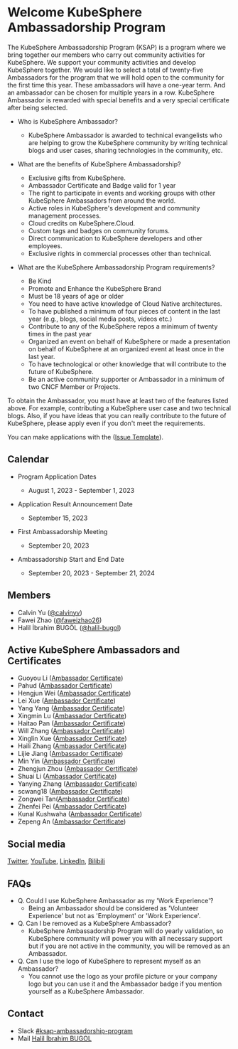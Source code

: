 # Welcome KubeSphere Ambassadorship Program
The KubeSphere Ambassadorship Program (KSAP) is a program where we bring together our members who carry out community activities for KubeSphere. 
We support your community activities and develop KubeSphere together. We would like to select a total of twenty-five Ambassadors for the program that we will hold open to the community for the first time this year. These ambassadors will have a one-year term. And an ambassador can be chosen for multiple years in a row. KubeSphere Ambassador is rewarded with special benefits and a very special certificate after being selected.

- Who is KubeSphere Ambassador?
  - KubeSphere Ambassador is awarded to technical evangelists who are helping to grow the KubeSphere community by writing technical blogs and user cases, sharing technologies in the community, etc.

- What are the benefits of KubeSphere Ambassadorship?
  - Exclusive gifts from KubeSphere.
  - Ambassador Certificate and Badge valid for 1 year
  - The right to participate in events and working groups with other KubeSphere Ambassadors from around the world.
  - Active roles in KubeSphere's development and community management processes.
  - Cloud credits on KubeSphere.Cloud.
  - Custom tags and badges on community forums.
  - Direct communication to KubeSphere developers and other employees.
  - Exclusive rights in commercial processes other than technical.

- What are the KubeSphere Ambassadorship Program requirements?
  - Be Kind
  - Promote and Enhance the KubeSphere Brand
  - Must be 18 years of age or older
  - You need to have active knowledge of Cloud Native architectures.
  - To have published a minimum of four pieces of content in the last year (e.g., blogs, social media posts, videos etc.)
  - Contribute to any of the KubeSphere repos a minimum of twenty times in the past year
  - Organized an event on behalf of KubeSphere or made a presentation on behalf of KubeSphere at an organized event at least once in the last year.
  - To have technological or other knowledge that will contribute to the future of KubeSphere.
  - Be an active community supporter or Ambassador in a minimum of two CNCF Member or Projects.

To obtain the Ambassador, you must have at least two of the features listed above. For example, contributing a KubeSphere user case and two technical blogs. Also, if you have ideas that you can really contribute to the future of KubeSphere, please apply even if you don't meet the requirements.

You can make applications with the ([Issue Template](https://github.com/kubesphere/community/issues/new/choose)).

## Calendar

- Program Application Dates
  - August 1, 2023 - September 1, 2023

- Application Result Announcement Date
  - September 15, 2023

- First Ambassadorship Meeting
  - September 20, 2023

- Ambassadorship Start and End Date
  - September 20, 2023 - September 21, 2024

## Members

- Calvin Yu ([@calvinyv](https://github.com/calvinyv/))
- Fawei Zhao ([@faweizhao26](https://github.com/faweizhao26/))
- Halil İbrahim BUGÖL ([@halil-bugol](https://github.com/halil-bugol/))

## Active KubeSphere Ambassadors and Certificates

- Guoyou Li	([Ambassador Certificate](https://kubesphere-community.pek3b.qingstor.com/images/certificates/ambassador-liguoyou.png))
- Pahud ([Ambassador Certificate](https://kubesphere-community.pek3b.qingstor.com/images/certificates/ambassador-pahud.png))
- Hengjun Wei ([Ambassador Certificate](https://kubesphere-community.pek3b.qingstor.com/images/certificates/ambassador-weihengjun.png))
- Lei Xue ([Ambassador Certificate](https://kubesphere-community.pek3b.qingstor.com/images/certificates/ambassador-xuelei.png))
- Yang Yang ([Ambassador Certificate](https://kubesphere-community.pek3b.qingstor.com/images/certificates/ambassador-yangyang.png))
- Xingmin Lu ([Ambassador Certificate](https://kubesphere-community.pek3b.qingstor.com/images/certificates/ambassador-luxingmin.png))
- Haitao Pan ([Ambassador Certificate](https://kubesphere-community.pek3b.qingstor.com/images/certificates/ambassador-panhaitao.png))
- Will Zhang ([Ambassador Certificate](https://kubesphere-community.pek3b.qingstor.com/images/certificates/ambassador-willzhang.png))
- Xinglin Xue ([Ambassador Certificate](https://kubesphere-community.pek3b.qingstor.com/images/certificates/ambassador-xuexinglin.png))
- Haili Zhang ([Ambassador Certificate](https://kubesphere-community.pek3b.qingstor.com/images/certificates/ambassador-zhanghaili.png))
- Lijie Jiang ([Ambassador Certificate](https://kubesphere-community.pek3b.qingstor.com/images/ambassador-jianglijie.png))
- Min Yin ([Ambassador Certificate](https://kubesphere-community.pek3b.qingstor.com/images/ambassador-yinmin.png))
- Zhengjun Zhou ([Ambassador Certificate](https://kubesphere-community.pek3b.qingstor.com/images/ambassador-zhouzhengjun.png))
- Shuai Li ([Ambassador Certificate](https://kubesphere-community.pek3b.qingstor.com/images/ambassador-lishuai.png))
- Yanying Zhang ([Ambassador Certificate](https://kubesphere-community.pek3b.qingstor.com/images/ambassador-zhangyanying.png))
- scwang18 ([Ambassador Certificate](https://kubesphere-community.pek3b.qingstor.com/images/ambassador-scwang18.png))
- Zongwei Tan([Ambassador Certificate](https://kubesphere-community.pek3b.qingstor.com/images/ambassador-tanzongwei.png))
- Zhenfei Pei ([Ambassador Certificate](https://kubesphere-community.pek3b.qingstor.com/images/ambassador-peizhenfei.png))
- Kunal Kushwaha ([Ambassador Certificate](https://kubesphere-community.pek3b.qingstor.com/images/ambassador-kunal-kushwaha.png))
- Zepeng An ([Ambassador Certificate](https://kubesphere-community.pek3b.qingstor.com/images/ambassador-anzepeng.png))

## Social media

[Twitter](https://twitter.com/KubeSphere), 
[YouTube](https://www.youtube.com/channel/UCyTdUQUYjf7XLjxECx63Hpw),
[LinkedIn](https://www.linkedin.com/company/kubesphere/), 
[Bilibili](https://space.bilibili.com/438908638/)

## FAQs

- Q. Could I use KubeSphere Ambassador as my 'Work Experience'?
  - Being an Ambassador should be considered as 'Volunteer Experience' but not as 'Employment' or 'Work Experience'.
- Q. Can I be removed as a KubeSphere Ambassador?
  - KubeSphere Ambassadorship Program will do yearly validation,  so KubeSphere community will power you with all necessary support but if you are not active in the community, you will be removed as an Ambassador.
- Q. Can I use the logo of KubeSphere to represent myself as an Ambassador?
  - You cannot use the logo as your profile picture or your company logo but you can use it and the Ambassador badge if you mention yourself as a KubeSphere Ambassador.

## Contact

- Slack [#ksap-ambassadorship-program](https://kubesphere.slack.com/messages/ksap-ambassadorship-program)
- Mail [Halil İbrahim BUGOL](mailto:halil.bugol@kubesphere.io) 

